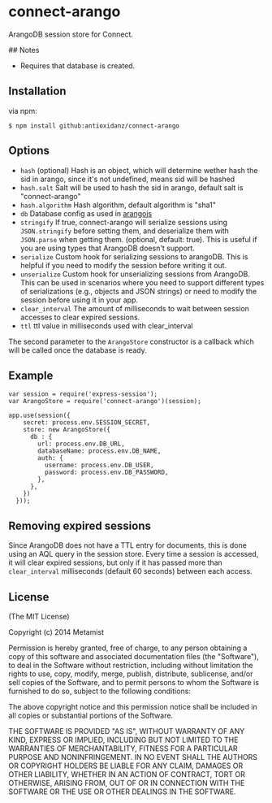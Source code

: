 connect-arango
==============

ArangoDB session store for Connect.

## Notes

* Requires that database is created.

## Installation

via npm:

    $ npm install github:antioxidanz/connect-arango

## Options

  - `hash` (optional) Hash is an object, which will determine wether hash the sid in arango, since it's not undefined, means sid will be hashed
  - `hash.salt` Salt will be used to hash the sid in arango, default salt is "connect-arango"
  - `hash.algorithm` Hash algorithm, default algorithm is "sha1"
  - `db` Database config as used in [arangojs](https://arangodb.github.io/arangojs/latest/modules/_connection_.html#config)
  - `stringify` If true, connect-arango will serialize sessions using `JSON.stringify` before
                setting them, and deserialize them with `JSON.parse` when getting them.
                (optional, default: true). This is useful if you are using types that
                ArangoDB doesn't support.
  - `serialize` Custom hook for serializing sessions to arangoDB. This is helpful if you need
                to modify the session before writing it out.
  - `unserialize` Custom hook for unserializing sessions from ArangoDB. This can be used in
                scenarios where you need to support different types of serializations
                (e.g., objects and JSON strings) or need to modify the session before using
                it in your app.
  - `clear_interval` The amount of milliseconds to wait between session accesses to clear expired sessions.
  - `ttl` ttl value in milliseconds used with clear_interval

The second parameter to the `ArangoStore` constructor is a callback which will be called once the database is ready.

## Example

    
    var session = require('express-session');
    var ArangoStore = require('connect-arango')(session);

    app.use(session({
        secret: process.env.SESSION_SECRET,
        store: new ArangoStore({
          db : {
            url: process.env.DB_URL,
            databaseName: process.env.DB_NAME,
            auth: {
              username: process.env.DB_USER,
              password: process.env.DB_PASSWORD,
            },
          },
        })
      }));


## Removing expired sessions

  Since ArangoDB does not have a TTL entry for documents, this is done using an AQL query in the session store.
  Every time a session is accessed, it will clear expired sessions, but only if it has passed more than `clear_interval` milliseconds (default 60 seconds)
  between each access.
  

## License

(The MIT License)

Copyright (c) 2014 Metamist

Permission is hereby granted, free of charge, to any person obtaining a copy
of this software and associated documentation files (the "Software"), to deal
in the Software without restriction, including without limitation the rights
to use, copy, modify, merge, publish, distribute, sublicense, and/or sell
copies of the Software, and to permit persons to whom the Software is
furnished to do so, subject to the following conditions:

The above copyright notice and this permission notice shall be included in all
copies or substantial portions of the Software.

THE SOFTWARE IS PROVIDED "AS IS", WITHOUT WARRANTY OF ANY KIND, EXPRESS OR
IMPLIED, INCLUDING BUT NOT LIMITED TO THE WARRANTIES OF MERCHANTABILITY,
FITNESS FOR A PARTICULAR PURPOSE AND NONINFRINGEMENT. IN NO EVENT SHALL THE
AUTHORS OR COPYRIGHT HOLDERS BE LIABLE FOR ANY CLAIM, DAMAGES OR OTHER
LIABILITY, WHETHER IN AN ACTION OF CONTRACT, TORT OR OTHERWISE, ARISING FROM,
OUT OF OR IN CONNECTION WITH THE SOFTWARE OR THE USE OR OTHER DEALINGS IN THE
SOFTWARE.
